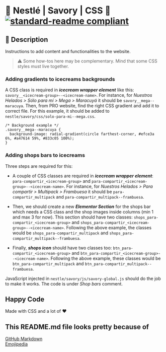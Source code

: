 # 🍫 Nestlé | Savory | CSS 🍫 [![standard-readme compliant](https://img.shields.io/badge/readme%20style-standard-brightgreen.svg?style=flat-square)](https://github.com/RichardLitt/standard-readme)

## 🔖 Description

Instructions to add content and functionalities to the website.

> ⚠️ Some how-tos here may be complementary. Mind that some CSS styles must live together.

### Adding gradients to icecreams backgrounds

A CSS class is required in **_icecream wrapper element_** like this: `savory__<icecream-group>--<icecream-name>`. For instance, for _Nuestros Helados > Sólo para mí > Mega > Maracuyá_ it should be `savory__mega--maracuya`. Then, from PRO website, find the right CSS gradient and add it to correct file. For this example, it should be added to `nestle/savory/css/solo-para-mi--mega.css`.

```
/* Background example */
.savory__mega--maracuya {
  background-image: radial-gradient(circle farthest-corner, #efce3a 6%, #a47614 59%, #833c05 100%);
}
```

### Adding shops bars to icecreams

Three steps are required for this:

- A couple of CSS classes are required in **_icecream wrapper element_**: `para-compartir_<icecream-group>` and `para-compartir_<icecream-group>--<icecream-name>`. For instance, for _Nuestros Helados > Para compartir > Multipack > Frambuesa_ it should be `para-compartir_multipack` and `para-compartir_multipack--frambuesa`.

- Then, we should create a new **_Elementor Section_** for the shops bar which needs a CSS class and the shop images inside columns (min 1 and max 3 for now). This section should have two classes: `shops_para-compartir_<icecream-group>` and `shops_para-compartir_<icecream-group>--<icecream-name>`. Following the above example, the classes would be `shops_para-compartir_multipack` and `shops_para-compartir_multipack--frambuesa`.

- Finally, **_shops icon_** should have two classes too: `btn_para-compartir_<icecream-group>` and `btn_para-compartir_<icecream-group>--<icecream-name>`. Following the above example, these classes would be `btn_para-compartir_multipack` and `btn_para-compartir_multipack--frambuesa`.

JavaScript injected in `nestle/savory/js/savory-global.js` should do the job to make it works. The code is under _Shop bars_ comment.

## Happy Code

Made with CSS and a lot of ❤️

## This README.md file looks pretty because of

[GitHub Markdown](https://guides.github.com/features/mastering-markdown/) \
[Emojipedia](https://emojipedia.org/)
